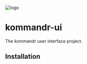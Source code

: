 ![logo](https://raw.githubusercontent.com/kommandr/kommandr-branding-assets/master/logos/formato-3-transparente.png)

kommandr-ui
===========

The kommandr user interface project.


## Installation 
